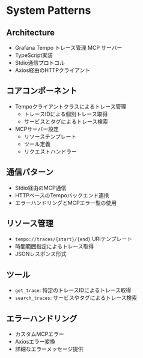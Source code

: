 # System Patterns

## Architecture
- Grafana Tempo トレース管理 MCP サーバー
- TypeScript実装
- Stdio通信プロトコル
- Axios経由のHTTPクライアント

## コアコンポーネント
- Tempoクライアントクラスによるトレース管理
  - トレースIDによる個別トレース取得
  - サービスとタグによるトレース検索
- MCPサーバー設定
  - リソーステンプレート
  - ツール定義
  - リクエストハンドラー

## 通信パターン
- Stdio経由のMCP通信
- HTTPベースのTempoバックエンド連携
- エラーハンドリングとMCPエラー型の使用

## リソース管理
- `tempo://traces/{start}/{end}` URIテンプレート
- 時間範囲指定によるトレース取得
- JSONレスポンス形式

## ツール
- `get_trace`: 特定のトレースIDによるトレース取得
- `search_traces`: サービスやタグによるトレース検索

## エラーハンドリング
- カスタムMCPエラー
- Axiosエラー変換
- 詳細なエラーメッセージ提供
